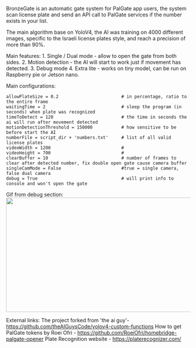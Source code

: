 BronzeGate is an automatic gate system for PalGate app users, the system scan license plate and send an API call to PalGate services if the number exists in your list.

The main algorithm base on YoloV4, the AI was training on 4000 different images, specific to the Israeli license plates style, and reach a precision of more than 90%.

Main features:
    1. Single / Dual mode - allow to open the gate from both sides.
    2. Motion detection - the AI will start to work just if movement has detected.
    3. Debug mode
    4. Extra lite - works on tiny model, can be run on Raspberry pie or Jetson nano.


Main configurations:
```
allowPlateSize = 0.2                        # in percentage, ratio to the entire frame
waitingTime = 2                             # sleep the program (in seconds) when plate was recognized
timeToDetect = 120                          # the time in seconds the ai will run after movement detected
motionDetectionThreshold = 150000           # how sensitive to be before start the AI
numberFile = script_dir + 'numbers.txt'     # list of all valid license plates
videoWidth = 1200                           #
videoHeight = 700                           #
clearBuffer = 10                            # number of frames to clear after detected number, fix double open gate cause camera buffer
singleCamMode = False                       #true = single camera, false dual camera
debug = True                                # will print info to console and won't open the gate
```

Gif from debug section: <br>
<img src="https://github.com/Yogranov/BronzeGate/blob/master/README_MEDIA/debug-anim.gif" width="600" height="313" />



External links:
    The project forked from 'the ai guy'- https://github.com/theAIGuysCode/yolov4-custom-functions
    How to get PalGate tokens by Roei Ofri - https://github.com/RoeiOfri/homebridge-palgate-opener
    Plate Recognition website - https://platerecognizer.com/
